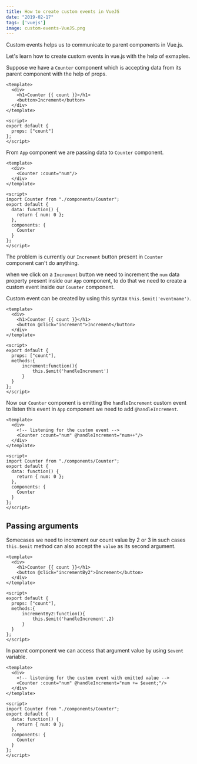 ```yaml
---
title: How to create custom events in VueJS
date: "2019-02-17"
tags: ['vuejs']
image: custom-events-VueJS.png
---
```



Custom events helps us to communicate to parent components in Vue.js.

Let's learn how to create custom events in vue.js with the help of exmaples.

Suppose we have a `Counter` component which is accepting data from its parent component with the help of props.

```html:title=Counter.vue
<template>
  <div>
    <h1>Counter {{ count }}</h1>
    <button>Increment</button>
  </div>
</template>

<script>
export default {
  props: ["count"]
};
</script>
```
From `App` component we are passing data to `Counter` component.

```html{3}:title=App.vue
<template>
  <div>
    <Counter :count="num"/>
  </div>
</template>

<script>
import Counter from "./components/Counter";
export default {
  data: function() {
    return { num: 0 };
  },
  components: {
    Counter
  }
};
</script>
```

The problem is currently our `Increment` button present in `Counter` component can't do anything.

when we click on a `Increment` button we need to increment the `num` data property present inside our `App` component, to do that we need to create a custom event inside our `Counter` component.

Custom event can be created by using this syntax `this.$emit('eventname')`.

```html{13}:title=Counter.vue
<template>
  <div>
    <h1>Counter {{ count }}</h1>
    <button @click="increment">Increment</button>
  </div>
</template>

<script>
export default {
  props: ["count"],
  methods:{
      increment:function(){
          this.$emit('handleIncrement')
      }
  }
};
</script>
```

Now our `Counter` component is emitting the `handleIncrement` custom event to listen this event in `App` component we need to add `@handleIncrement`.

```html{3-4}:title=App.vue
<template>
  <div>
    <!-- listening for the custom event -->
    <Counter :count="num" @handleIncrement="num++"/>
  </div>
</template>

<script>
import Counter from "./components/Counter";
export default {
  data: function() {
    return { num: 0 };
  },
  components: {
    Counter
  }
};
</script>
```

## Passing arguments

Somecases we need to increment our count value by 2 or 3 in such cases `this.$emit` method can also accept the `value` as its second argument.

```html{13}:title=Counter.vue
<template>
  <div>
    <h1>Counter {{ count }}</h1>
    <button @click="incrementBy2">Increment</button>
  </div>
</template>

<script>
export default {
  props: ["count"],
  methods:{
      incrementBy2:function(){
          this.$emit('handleIncrement',2)
      }
  }
};
</script>
```

In parent component we can access that argument value by using `$event` variable.


```html{3-4}:title=App.vue
<template>
  <div>
    <!-- listening for the custom event with emitted value -->
    <Counter :count="num" @handleIncrement="num += $event;"/>
  </div>
</template>

<script>
import Counter from "./components/Counter";
export default {
  data: function() {
    return { num: 0 };
  },
  components: {
    Counter
  }
};
</script>
```